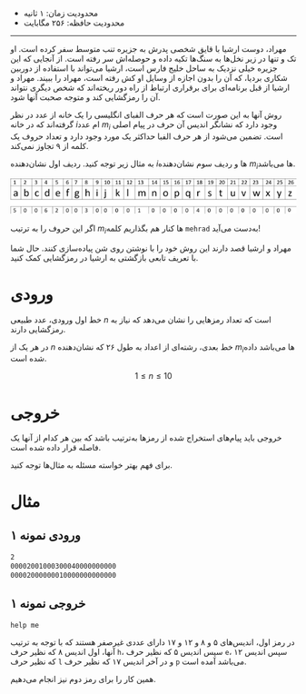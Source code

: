 [_metadata_:id]:- "under-the-palms"
[_metadata_:title]:- "زیر نخلا، تک و تنها"
[_metadata_:level]:- "medium"
[_metadata_:author]:- "محمدمهدی پورحیدری"
[_metadata_:series]:- "arrays-and-recursion"
+ محدودیت زمان: ۱ ثانیه
+ محدودیت حافظه: ۲۵۶ مگابایت

----------

مهراد، دوست ارشیا با قایق شخصی پدرش به جزیره تنب متوسط سفر کرده است. او تک و تنها در زیر نخل‌ها به سنگ‌ها تکیه داده و حوصله‌اش سر رفته است. از آنجایی که این جزیره خیلی نزدیک به ساحل خلیج فارس است، ارشیا می‌تواند با استفاده از دوربین شکاری بردیا، که آن را بدون اجازه از وسایل او کش رفته است، مهراد را ببیند.
مهراد و ارشیا از قبل برنامه‌ای برای برقراری ارتباط از راه دور ریخته‌اند که شخص دیگری نتواند آن را رمزگشایی کند و متوجه صحبت آنها شود.

روش آنها به این صورت است که هر حرف الفبای انگلیسی را یک خانه از عدد در نظر گرفته‌اند که در خانه $i$ام عدد $m_i$ وجود دارد که نشانگر اندیس آن حرف در پیام اصلی است. تضمین می‌شود از هر حرف الفبا حداکثر یک مورد وجود دارد و تعداد حروف یک کلمه از ۹ تجاوز نمی‌کند.

به مثال زیر توجه کنید. ردیف اول نشان‌دهنده $i$ها و ردیف سوم نشان‌دهنده $m_i$ها می‌باشد.

![مثال](../assets/under-the-palms-1.png)

اگر این حروف را به ترتیب $m_i$ها کنار هم بگذاریم کلمه `mehrad` به‌دست می‌آید!

مهراد و ارشیا قصد دارند این روش خود را با نوشتن روی شن پیاده‌سازی کنند. حال شما با تعریف تابعی بازگشتی به ارشیا در رمزگشایی کمک کنید.

# ورودی

خط اول ورودی، عدد طبیعی $n$ است که تعداد رمزهایی را نشان می‌دهد که نیاز به رمزگشایی دارند.

در هر یک از $n$ خط بعدی، رشته‌ای از اعداد به طول ۲۶ که نشان‌دهنده $m_i$ها می‌باشد داده شده است.

$$1 \le n \le 10$$
# خروجی
خروجی باید پیام‌های استخراج شده از رمزها به‌ترتیب باشد که بین هر کدام از آنها یک فاصله قرار داده شده است.

برای فهم بهتر خواسته مسئله به مثال‌ها توجه کنید.

# مثال
## ورودی نمونه ۱
```
2
00002001000300040000000000
00002000000010000000000000
```


## خروجی نمونه ۱
```
help me
```

در رمز اول، اندیس‌های ۵ و ۸ و ۱۲ و ۱۷ دارای عددی غیرصفر هستند که با توجه به ترتیب آنها، اول اندیس ۸ که نظیر حرف `h`، سپس اندیس ۵ که نظیر حرف `e`، سپس اندیس ۱۲ که نظیر حرف `l` و در آخر اندیس ۱۷ که نظیر حرف `p` می‌باشد آمده است.

همین کار را برای رمز دوم نیز انجام می‌دهیم.
